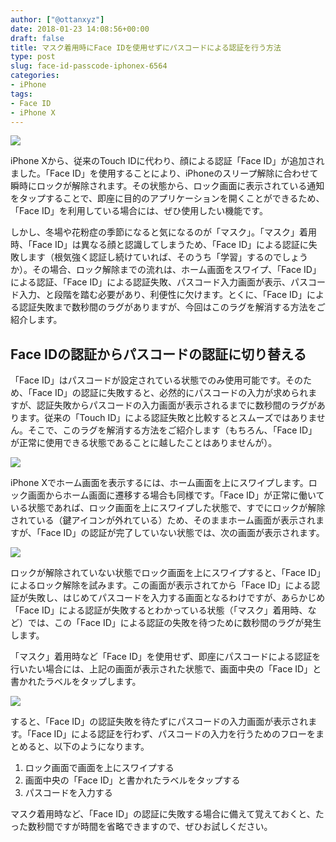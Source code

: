```yaml
---
author: ["@ottanxyz"]
date: 2018-01-23 14:08:56+00:00
draft: false
title: マスク着用時にFace IDを使用せずにパスコードによる認証を行う方法
type: post
slug: face-id-passcode-iphonex-6564
categories:
- iPhone
tags:
- Face ID
- iPhone X
---
```


![](/uploads/2018/01/180123-5a673a9f030a0.jpg)

iPhone Xから、従来のTouch IDに代わり、顔による認証「Face ID」が追加されました。「Face ID」を使用することにより、iPhoneのスリープ解除に合わせて瞬時にロックが解除されます。その状態から、ロック画面に表示されている通知をタップすることで、即座に目的のアプリケーションを開くことができるため、「Face ID」を利用している場合には、ぜひ使用したい機能です。

しかし、冬場や花粉症の季節になると気になるのが「マスク」。「マスク」着用時、「Face ID」は異なる顔と認識してしまうため、「Face ID」による認証に失敗します（根気強く認証し続けていれば、そのうち「学習」するのでしょうか）。その場合、ロック解除までの流れは、ホーム画面をスワイプ、「Face ID」による認証、「Face ID」による認証失敗、パスコード入力画面が表示、パスコード入力、と段階を踏む必要があり、利便性に欠けます。とくに、「Face ID」による認証失敗まで数秒間のラグがありますが、今回はこのラグを解消する方法をご紹介します。

## Face IDの認証からパスコードの認証に切り替える

「Face ID」はパスコードが設定されている状態でのみ使用可能です。そのため、「Face ID」の認証に失敗すると、必然的にパスコードの入力が求められますが、認証失敗からパスコードの入力画面が表示されるまでに数秒間のラグがあります。従来の「Touch ID」による認証失敗と比較するとスムーズではありません。そこで、このラグを解消する方法をご紹介します（もちろん、「Face ID」が正常に使用できる状態であることに越したことはありませんが）。

![](/uploads/2018/01/180123-5a673aadb29f2.jpg)

iPhone Xでホーム画面を表示するには、ホーム画面を上にスワイプします。ロック画面からホーム画面に遷移する場合も同様です。「Face ID」が正常に働いている状態であれば、ロック画面を上にスワイプした状態で、すでにロックが解除されている（鍵アイコンが外れている）ため、そのままホーム画面が表示されますが、「Face ID」の認証が完了していない状態では、次の画面が表示されます。

![](/uploads/2018/01/180123-5a673ab49b734.jpg)

ロックが解除されていない状態でロック画面を上にスワイプすると、「Face ID」によるロック解除を試みます。この画面が表示されてから「Face ID」による認証が失敗し、はじめてパスコードを入力する画面となるわけですが、あらかじめ「Face ID」による認証が失敗するとわかっている状態（「マスク」着用時、など）では、この「Face ID」による認証の失敗を待つために数秒間のラグが発生します。

「マスク」着用時など「Face ID」を使用せず、即座にパスコードによる認証を行いたい場合には、上記の画面が表示された状態で、画面中央の「Face ID」と書かれたラベルをタップします。

![](/uploads/2018/01/180123-5a673abb32bc3.jpg)

すると、「Face ID」の認証失敗を待たずにパスコードの入力画面が表示されます。「Face ID」による認証を行わず、パスコードの入力を行うためのフローをまとめると、以下のようになります。

1.  ロック画面で画面を上にスワイプする
2.  画面中央の「Face ID」と書かれたラベルをタップする
3.  パスコードを入力する

マスク着用時など、「Face ID」の認証に失敗する場合に備えて覚えておくと、たった数秒間ですが時間を省略できますので、ぜひお試しください。
